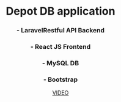 <h1 align="center">Depot DB application</h1>
<h3 align="center">- LaravelRestful API Backend</h3>
<h3 align="center">- React JS Frontend</h3>
<h3 align="center">- MySQL DB</h3>
<h3 align="center">- Bootstrap</h3>

<p align="center">
<a href="https://youtu.be/tR6hB7IcMEg">VIDEO</a>
</p>
